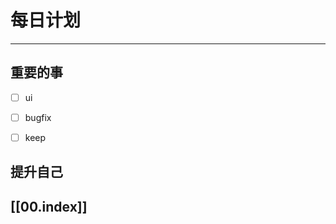 
# 每日计划
---
## 重要的事

- [ ]  ui
- [ ]  bugfix
- [ ]  keep



## 提升自己

  



## [[00.index]]











